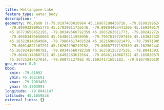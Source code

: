 ```yaml
---
title: Hellangone Lake
feature_type: water_body
description: ''
geometry: POLYGON ((-79.8107483010984 45.16967298438726, -79.81091996247561 45.17030835124889,
  -79.80993290955776 45.17039911736546, -79.80804463441206 45.1693401703456, -79.80538388306933
  45.16773658452195, -79.80349560792359 45.1665263011773, -79.80242272431759 45.16552779805846,
  -79.80083485658086 45.16486211958996, -79.79976197297486 45.16383332847376, -79.79834576661534
  45.16322814854984, -79.79864617402524 45.16216906821479, -79.79971905763124 45.16229010696406,
  -79.80014821107291 45.16262296219782, -79.80087777192539 45.16256244320923, -79.80255147035028
  45.16392410490781, -79.80349560792359 45.16359125727538, -79.804139338087 45.16404513992777,
  -79.80461140687321 45.16492263613564, -79.80461140687321 45.16583037660943, -79.80705758149421
  45.16725247427014, -79.80873127992 45.16834171655182, -79.8107483010984 45.16967298438726))
geo_error: 0.0
bbox:
  xmin: -79.81092
  ymin: 45.1621691
  xmax: -79.7983458
  ymax: 45.1703991
longitude: -79.8042147
latitude: 45.1659538
external_links: {}
---
```

